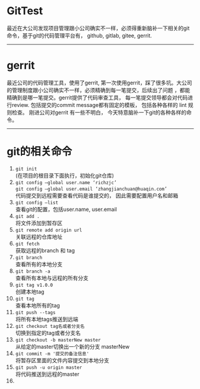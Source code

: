 # GitTest
最近在大公司发现项目管理跟小公司确实不一样，必须得重新脑补一下相关的git命令，基于git的代码管理平台有， github, gitlab, gitee, gerrit.

---
# gerrit
最近公司的代码管理工具，使用了gerrit, 第一次使用gerrit，踩了很多坑。大公司的管理制度跟小公司确实不一样，必须精确到每一笔提交，后续出了问题
，都能精确到是哪一笔提交。gerrit提供了代码审查工具， 每一笔提交领导都会对代码进行review. 包括提交的commit message都有固定的模板， 包括各种各样的
lint 规则检查。 刚进公司对gerrit 有一些不明白， 今天特意脑补一下git的各种各样的命令。

---
# git的相关命令

1. `git init`</br>
   (在项目的根目录下面执行，初始化git仓库)
2. `git config —global user.name ‘richzjc’`
   </br>
   `git config —global user.email ‘zhangjianchuan@huaqin.com’`
   </br>
   代码提交到远程需要查看代码是谁提交的， 因此需要配置用户名和邮箱
4. `git config —list`</br>
   查看git的配置，包括user.name, user.email
5. `git add .` </br> 将文件添加到暂存区
6. `git remote add origin url` </br>关联远程的仓库地址
7. `git fetch` </br>获取远程的branch 和 tag
8. `git branch` </br> 查看所有的本地分支
9. `git branch -a` </br> 查看所有本地与远程的所有分支
10. `git tag v1.0.0` </br> 创建本地tag
11. `git tag` </br> 查看本地所有的tag
12. `git push --tags` </br> 将所有本地tags推送到远端
13. `git checkout tag名或者分支名` </br> 切换到指定的tag或者分支名
14. `git checkout -b masterNew master` </br>从给定的master切换出一个新的分支 masterNew
15. `git commit -m '提交的备注信息'` </br> 将暂存区里面的文件内容提交到本地分支
16. `git push -u origin master` </br> 将代码推送到远程的master
17. 

